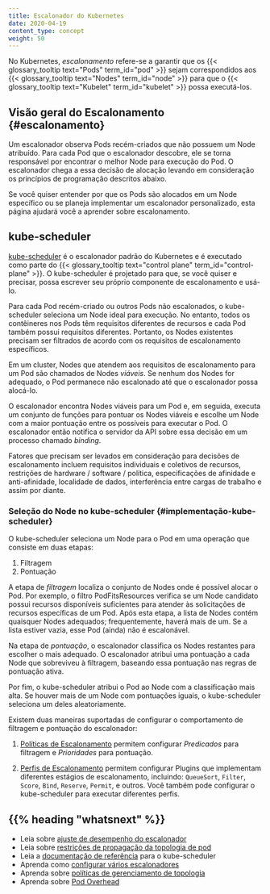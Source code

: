 ```yaml
---
title: Escalonador do Kubernetes
date: 2020-04-19
content_type: concept
weight: 50
---
```


<!-- overview -->

No Kubernetes, _escalonamento_ refere-se a garantir que os {{< glossary_tooltip text="Pods" term_id="pod" >}}
sejam correspondidos aos {{< glossary_tooltip text="Nodes" term_id="node" >}} para que o
{{< glossary_tooltip text="Kubelet" term_id="kubelet" >}} possa executá-los.



<!-- body -->

## Visão geral do Escalonamento {#escalonamento}

Um escalonador observa Pods recém-criados que não possuem um Node atribuído. 
Para cada Pod que o escalonador descobre, ele se torna responsável por 
encontrar o melhor Node para execução do Pod. O escalonador chega a essa decisão de alocação levando em consideração os princípios de programação descritos abaixo.

Se você quiser entender por que os Pods são alocados em um Node específico 
ou se planeja implementar um escalonador personalizado, esta página ajudará você a 
aprender sobre escalonamento.

## kube-scheduler

[kube-scheduler](https://kubernetes.io/docs/reference/command-line-tools-reference/kube-scheduler/)
é o escalonador padrão do Kubernetes e é executado como parte do 
{{< glossary_tooltip text="control plane" term_id="control-plane" >}}.
O kube-scheduler é projetado para que, se você quiser e precisar, possa
escrever seu próprio componente de escalonamento e usá-lo.

Para cada Pod recém-criado ou outros Pods não escalonados, o kube-scheduler 
seleciona um Node ideal para execução. No entanto, todos os contêineres nos Pods 
têm requisitos diferentes de recursos e cada Pod também possui requisitos diferentes. 
Portanto, os Nodes existentes precisam ser filtrados de acordo com os requisitos de 
escalonamento específicos.

Em um cluster, Nodes que atendem aos requisitos de escalonamento para um Pod
são chamados de Nodes _viáveis_. Se nenhum dos Nodes for adequado, o Pod
permanece não escalonado até que o escalonador possa alocá-lo.

O escalonador encontra Nodes viáveis para um Pod e, em seguida, executa um conjunto de
funções para pontuar os Nodes viáveis e escolhe um Node com a maior
pontuação entre os possíveis para executar o Pod. O escalonador então notifica
o servidor da API sobre essa decisão em um processo chamado _binding_.

Fatores que precisam ser levados em consideração para decisões de escalonamento incluem
requisitos individuais e coletivos de recursos,
restrições de hardware / software / política, especificações de afinidade e anti-afinidade,
localidade de dados, interferência entre cargas de trabalho e assim por diante.

### Seleção do Node no kube-scheduler {#implementação-kube-scheduler}

O kube-scheduler seleciona um Node para o Pod em uma operação que consiste em duas etapas:

1. Filtragem
1. Pontuação

A etapa de _filtragem_ localiza o conjunto de Nodes onde é possível
alocar o Pod. Por exemplo, o filtro PodFitsResources verifica se um Node 
candidato possui recursos disponíveis suficientes para atender às solicitações 
de recursos específicas de um Pod. Após esta etapa, a lista de Nodes contém 
quaisquer Nodes adequados; frequentemente, haverá mais de um. Se a lista estiver vazia, 
esse Pod (ainda) não é escalonável.

Na etapa de _pontuação_, o escalonador classifica os Nodes restantes para escolher
o mais adequado. O escalonador atribui uma pontuação a cada Node
que sobreviveu à filtragem, baseando essa pontuação nas regras de pontuação ativa.

Por fim, o kube-scheduler atribui o Pod ao Node com a classificação mais alta.
Se houver mais de um Node com pontuações iguais, o kube-scheduler seleciona
um deles aleatoriamente.

Existem duas maneiras suportadas de configurar o comportamento de filtragem e pontuação
do escalonador:

1. [Políticas de Escalonamento](/docs/reference/scheduling/policies) permitem configurar _Predicados_ para filtragem e _Prioridades_ para pontuação.

1. [Perfis de Escalonamento](/docs/reference/scheduling/profiles) permitem configurar Plugins que implementam diferentes estágios de escalonamento, incluindo: `QueueSort`, `Filter`, `Score`, `Bind`, `Reserve`, `Permit`, e outros. Você também pode configurar o kube-scheduler para executar diferentes perfis.


## {{% heading "whatsnext" %}}

* Leia sobre [ajuste de desempenho do escalonador](/docs/concepts/scheduling/scheduler-perf-tuning/)
* Leia sobre [restrições de propagação da topologia de pod](/docs/concepts/workloads/pods/pod-topology-spread-constraints/)
* Leia a [documentação de referência](/docs/reference/command-line-tools-reference/kube-scheduler/) para o kube-scheduler
* Aprenda como [configurar vários escalonadores](/docs/tasks/administer-cluster/configure-multiple-schedulers/)
* Aprenda sobre [políticas de gerenciamento de topologia](/docs/tasks/administer-cluster/topology-manager/)
* Aprenda sobre [Pod Overhead](/docs/concepts/configuration/pod-overhead/)

